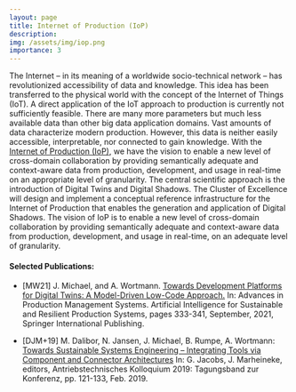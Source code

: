 ```yaml
---
layout: page
title: Internet of Production (IoP)
description: 
img: /assets/img/iop.png
importance: 3
---
```


The Internet – in its meaning of a worldwide socio-technical network – has revolutionized accessibility of data and 
knowledge. This idea has been transferred to the physical world with the concept of the Internet of Things (IoT). 
A direct application of the IoT approach to production is currently not sufficiently feasible. 
There are many more parameters but much less available data than other big data application domains. 
Vast amounts of data characterize modern production. However, this data is neither easily accessible, interpretable, 
nor connected to gain knowledge. With the [Internet of Production (IoP)](https://www.rwth-aachen.de/go/id/bktz), 
we have the vision to enable a new level of cross-domain collaboration by providing semantically adequate and 
context-aware data from production, development, and usage in real-time on an appropriate level of granularity.
The central scientific approach is the introduction of Digital Twins and Digital Shadows. 
The Cluster of Excellence will design and implement a conceptual reference infrastructure for the 
Internet of Production that enables the generation and application of Digital Shadows. 
The vision of IoP is to enable a new level of cross-domain collaboration by providing semantically 
adequate and context-aware data from production, development, and usage in real-time, 
on an adequate level of granularity.

#### Selected Publications:

- [MW21] J. Michael, and A. Wortmann.
[Towards Development Platforms for Digital Twins: A Model-Driven Low-Code Approach.](http://www.se-rwth.de/publications/Towards-Development-Platforms-for-Digital-Twins-A-Model-Driven-Low-Code-Approach)
In: Advances in Production Management Systems. Artificial Intelligence for Sustainable and Resilient Production Systems,
pages 333-341, September, 2021, Springer International Publishing.

- [DJM+19] M. Dalibor, N. Jansen, J. Michael, B. Rumpe, A. Wortmann:
[Towards Sustainable Systems Engineering – Integrating Tools via Component and Connector Architectures](https://www.se-rwth.de/publications/Towards-Sustainable-Systems-Engineering-Integrating-Tools-via-Component-and-Connector-Architectures.pdf)
In: G. Jacobs, J. Marheineke, editors, Antriebstechnisches Kolloquium 2019: Tagungsband zur Konferenz, pp. 121-133, Feb. 2019.




<div class="row">
    <div class="col-sm mt-3 mt-md-0">
        <img class="img-fluid rounded z-depth-1" src="{{ '/assets/img/iop.png' | relative_url }}" alt="" title="Dashboard"/>
    </div>
</div>